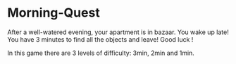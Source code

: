 # Morning-Quest

After a well-watered evening, your apartment is in bazaar. You wake up late!
You have 3 minutes to find all the objects and leave!
Good luck !

In this game there are 3 levels of difficulty:
3min, 2min and 1min.
